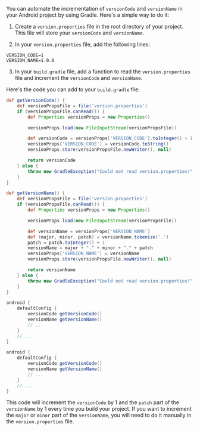 You can automate the incrementation of `versionCode` and `versionName` in your Android project by using Gradle. Here's a simple way to do it:

1. Create a `version.properties` file in the root directory of your project. This file will store your `versionCode` and `versionName`.

2. In your `version.properties` file, add the following lines:

```properties
VERSION_CODE=1
VERSION_NAME=1.0.0
```

3. In your `build.gradle` file, add a function to read the `version.properties` file and increment the `versionCode` and `versionName`.

Here's the code you can add to your `build.gradle` file:

```groovy
def getVersionCode() {
    def versionPropsFile = file('version.properties')
    if (versionPropsFile.canRead()) {
        def Properties versionProps = new Properties()

        versionProps.load(new FileInputStream(versionPropsFile))

        def versionCode = versionProps['VERSION_CODE'].toInteger() + 1
        versionProps['VERSION_CODE'] = versionCode.toString()
        versionProps.store(versionPropsFile.newWriter(), null)

        return versionCode
    } else {
        throw new GradleException("Could not read version.properties!")
    }
}

def getVersionName() {
    def versionPropsFile = file('version.properties')
    if (versionPropsFile.canRead()) {
        def Properties versionProps = new Properties()

        versionProps.load(new FileInputStream(versionPropsFile))

        def versionName = versionProps['VERSION_NAME']
        def (major, minor, patch) = versionName.tokenize('.')
        patch = patch.toInteger() + 1
        versionName = major + "." + minor + "." + patch
        versionProps['VERSION_NAME'] = versionName
        versionProps.store(versionPropsFile.newWriter(), null)

        return versionName
    } else {
        throw new GradleException("Could not read version.properties!")
    }
}

android {
    defaultConfig {
        versionCode getVersionCode()
        versionName getVersionName()
        // ...
    }
    // ...
}

android {
    defaultConfig {
        versionCode getVersionCode()
        versionName getVersionName()
        // ...
    }
    // ...
}
```

This code will increment the `versionCode` by 1 and the `patch` part of the `versionName` by 1 every time you build your project. If you want to increment the `major` or `minor` part of the `versionName`, you will need to do it manually in the `version.properties` file.
